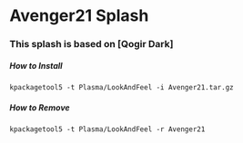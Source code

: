 <h1>Avenger21 Splash</h1>

<h3>This splash is based on [Qogir Dark]</h3>

<h5>How to Install</h5>

```
kpackagetool5 -t Plasma/LookAndFeel -i Avenger21.tar.gz
```

<h5>How to Remove</h5>

```
kpackagetool5 -t Plasma/LookAndFeel -r Avenger21
```
